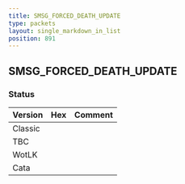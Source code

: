 ```yaml
---
title: SMSG_FORCED_DEATH_UPDATE
type: packets
layout: single_markdown_in_list
position: 891
---
```


## SMSG_FORCED_DEATH_UPDATE

### Status

Version | Hex | Comment
---------- | ---------- | ---------- 
Classic |  |  
TBC |  |  
WotLK |  |  
Cata |  |  
